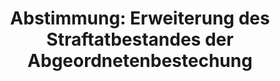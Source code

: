 ---
abstimmung:
  abstimmung: 2
  bundestagssitzung: 18
  datum: 21. Februar 2014
  legislaturperiode: 18
categories:
- Politik
- Strafrecht
data:
- title: Abstimmungsergebnis 20140221_2-data.pdf
  url: /res/abstimmungsliste/20140221_2-data.pdf
- title: Abstimmungsergebnis 20140221_2_xls-data.csv
  url: /res/abstimmungsliste/csv/20140221_2_xls-data.csv
documents:
- local: /res/abstimmungsdaten/018-018-02/1800476.pdf
  title: Drucksache 18/00476.pdf
  url: http://dip21.bundestag.de/dip21/btd/18/004/1800476.pdf
- local: /res/abstimmungsdaten/018-018-02/1800607.pdf
  title: Drucksache 18/00607.pdf
  url: http://dip21.bundestag.de/dip21/btd/18/006/1800607.pdf
ergebnis:
  cdu/csu:
    enthaltung: 7
    gesamt: 311
    ja: 291
    nein: 3
    nichtabgegeben: 10
    ungueltig: 0
  die.linke:
    enthaltung: 0
    gesamt: 64
    ja: 56
    nein: 0
    nichtabgegeben: 8
    ungueltig: 0
  file: 20140221_2_xls-data.csv
  gruenen:
    enthaltung: 0
    gesamt: 63
    ja: 57
    nein: 0
    nichtabgegeben: 6
    ungueltig: 0
  spd:
    enthaltung: 0
    gesamt: 193
    ja: 178
    nein: 0
    nichtabgegeben: 15
    ungueltig: 0
layout: abstimmung
links:
- title: https://www.bundestag.de/parlament/plenum/abstimmung/abstimmung?id=255
  url: https://www.bundestag.de/parlament/plenum/abstimmung/abstimmung?id=255
- title: http://www.abgeordnetenwatch.de/gesetz_zur_strafbarkeit_von_abgeordnetenbestechung-1105-556.html
  url: http://www.abgeordnetenwatch.de/gesetz_zur_strafbarkeit_von_abgeordnetenbestechung-1105-556.html
preview: 'Deutscher Bundestag


  18. Sitzung des Deutschen Bundestages

  am Freitag, 21.Februar 2014

  Endgültiges Ergebnis der Namentlichen Abstimmung Nr. 2


  Gesetzentwurf der Fraktionen CDU/CSU und SPD

  Entwurf eines Strafrechtsänderungsgesetzes - Erweiterung des Straftatbestandes der

  Abgeordnetenbestechung

  Drs. 18/476 und 18/607


  Abgegebene Stimmen insgesamt:

  Nicht abgegebene Stimmen:

  Ja-Stimmen:


  592

  39

  582


  Nein-Stimmen:


  3


  Enthaltungen:


  7


  Ungültige:


  0


  Berlin, den 21.02.2014


  Beginn: 10:16

  Ende: 10:18

  '
tags:
- Abgeordnetenbestechung
- Bestechung
title: 'Abstimmung: Erweiterung des Straftatbestandes der Abgeordnetenbestechung'
---